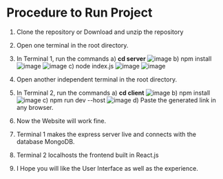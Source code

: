 # Procedure to Run Project 

1) Clone the repository or Download and unzip the repository
2) Open one terminal in the root directory.
3) In Terminal 1, run the commands
     a) **cd server**
       ![image](https://github.com/HarshwardhanMore/MobileMunch/assets/87003053/677fbdcb-6db8-4ada-9559-4160625b46e5)
     b) npm install
       ![image](https://github.com/HarshwardhanMore/MobileMunch/assets/87003053/03bc577d-a361-4e33-bcde-ecc14ae15fa6)
       ![image](https://github.com/HarshwardhanMore/MobileMunch/assets/87003053/6b0106c3-0908-4e63-bf87-600989b6a8a3)
     c) node index.js
       ![image](https://github.com/HarshwardhanMore/MobileMunch/assets/87003053/fe5a6756-974c-49d9-9ea6-e3754f9f8e23)
       ![image](https://github.com/HarshwardhanMore/MobileMunch/assets/87003053/0adfd724-a9e8-41fb-8658-08fc7cbe8fd4)
        
6) Open another independent terminal in the root directory.
7) In Terminal 2, run the commands
   a) **cd client**
     ![image](https://github.com/HarshwardhanMore/MobileMunch/assets/87003053/25865507-2c89-49ff-9072-bb3346f1643c)
   b) npm install
     ![image](https://github.com/HarshwardhanMore/MobileMunch/assets/87003053/154492b9-cf76-4584-bb4f-d09f246e9b57)
   c) npm run dev --host
     ![image](https://github.com/HarshwardhanMore/MobileMunch/assets/87003053/0a25bb08-c554-4796-aa31-b8bbf82ef6f7)
   d) Paste the generated link in any browser.
9) Now the Website will work fine.
10) Terminal 1 makes the express server live and connects with the database MongoDB.
11) Terminal 2 localhosts the frontend built in React.js
12) I Hope you will like the User Interface as well as the experience. 
   
